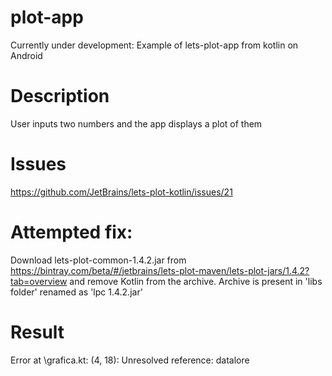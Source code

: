 # plot-app
Currently under development: Example of lets-plot-app from kotlin on Android

# Description
User inputs two numbers and the app displays a plot of them

# Issues
https://github.com/JetBrains/lets-plot-kotlin/issues/21

# Attempted fix:
Download lets-plot-common-1.4.2.jar from https://bintray.com/beta/#/jetbrains/lets-plot-maven/lets-plot-jars/1.4.2?tab=overview and remove Kotlin from the archive. Archive is present in 'libs folder' renamed as 'lpc 1.4.2.jar' 

# Result
Error at \grafica.kt: (4, 18): Unresolved reference: datalore

